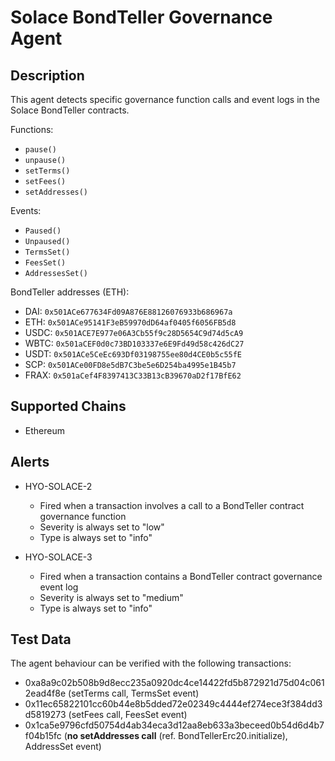 # Solace BondTeller Governance Agent

## Description

This agent detects specific governance function calls and event logs in the Solace BondTeller contracts.

Functions:
- `pause()`
- `unpause()`
- `setTerms()`
- `setFees()`
- `setAddresses()`

Events:
- `Paused()`
- `Unpaused()`
- `TermsSet()`
- `FeesSet()`
- `AddressesSet()`

BondTeller addresses (ETH):
- DAI: `0x501ACe677634Fd09A876E88126076933b686967a`
- ETH: `0x501ACe95141F3eB59970dD64af0405f6056FB5d8`
- USDC: `0x501ACE7E977e06A3Cb55f9c28D5654C9d74d5cA9`
- WBTC: `0x501aCEF0d0c73BD103337e6E9Fd49d58c426dC27`
- USDT: `0x501ACe5CeEc693Df03198755ee80d4CE0b5c55fE`
- SCP: `0x501ACe00FD8e5dB7C3be5e6D254ba4995e1B45b7`
- FRAX: `0x501aCef4F8397413C33B13cB39670aD2f17BfE62`

## Supported Chains

- Ethereum

## Alerts

- HYO-SOLACE-2
  - Fired when a transaction involves a call to a BondTeller contract governance function
  - Severity is always set to "low"
  - Type is always set to "info"

- HYO-SOLACE-3
  - Fired when a transaction contains a BondTeller contract governance event log
  - Severity is always set to "medium"
  - Type is always set to "info"

## Test Data

The agent behaviour can be verified with the following transactions:

- 0xa8a9c02b508b9d8ecc235a0920dc4ce14422fd5b872921d75d04c0612ead4f8e (setTerms call, TermsSet event)
- 0x11ec65822101cc60b44e8b5dded72e02349c4444ef274ece3f384dd3d5819273 (setFees call, FeesSet event)
- 0x1ca5e9796cfd50754d4ab34eca3d12aa8eb633a3beceed0b54d6d4b7f04b15fc (**no setAddresses call** (ref. BondTellerErc20.initialize), AddressSet event)
